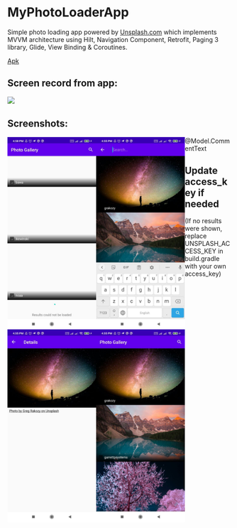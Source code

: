 # MyPhotoLoaderApp

Simple photo loading app powered by [Unsplash.com](https://unsplash.com) which implements MVVM architecture using Hilt, Navigation Component, Retrofit, Paging 3 library, Glide, View Binding & Coroutines.

[Apk](https://github.com/behnawwm/MyPhotoLoaderApp/blob/master/Apk/MyPhotoLoader.apk)

## Screen record from app:
<img src="https://github.com/behnawwm/MyPhotoLoaderApp/blob/master/screenshots/ezgif-2-b548f7d32d1b.gif?raw=true" width="400" >

## Screenshots:
<img src="https://github.com/behnawwm/MyPhotoLoaderApp/blob/master/screenshots/photo5803347900867130566.jpg" align="left" width="200" >
<img src="https://github.com/behnawwm/MyPhotoLoaderApp/blob/master/screenshots/photo5803347900867130568.jpg" align="left" width="200" >
<img src="https://github.com/behnawwm/MyPhotoLoaderApp/blob/master/screenshots/photo5803347900867130569.jpg" align="left" width="200" >
<img src="https://github.com/behnawwm/MyPhotoLoaderApp/blob/master/screenshots/photo5803347900867130570.jpg" align="left" width="200" >
 
<span style="white-space: pre-line">@Model.CommentText</span>

## Update access_key if needed
(If no results were shown, replace UNSPLASH_ACCESS_KEY in build.gradle with your own access_key)
